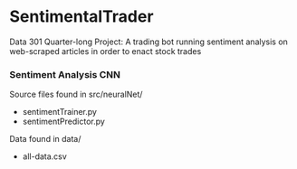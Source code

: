 # SentimentalTrader
Data 301 Quarter-long Project: A trading bot running sentiment analysis on web-scraped articles in order to enact stock trades

### Sentiment Analysis CNN
Source files found in src/neuralNet/
* sentimentTrainer.py
* sentimentPredictor.py

Data found in data/
* all-data.csv
